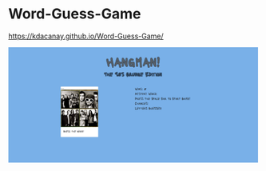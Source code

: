 # Word-Guess-Game

https://kdacanay.github.io/Word-Guess-Game/

<img src="assets/images/captureportfolioHangman.png" width=500>
